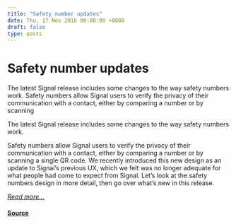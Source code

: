 ```yaml
---
title: "Safety number updates"
date: Thu, 17 Nov 2016 00:00:00 +0000
draft: false
type: posts
---
```

# Safety number updates





 The latest Signal release includes some changes to the way safety numbers work. Safety numbers allow Signal users to verify the privacy of their communication with a contact, either by comparing a number or by scanning

The latest Signal release includes some changes to the way safety numbers work.

Safety numbers allow Signal users to verify the privacy of their communication with a contact, either by comparing a number or by scanning a single QR code. We recently introduced this new design as an update to Signal’s previous UX, which we felt was no longer adequate for what people had come to expect from Signal. Let’s look at the safety numbers design in more detail, then go over what’s new in this release.

[_Read more..._](https://signal.org/blog/safety-number-updates/)

#### [Source](https://signal.org/blog/safety-number-updates/)


